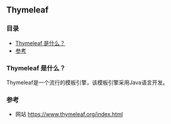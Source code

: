## Thymeleaf

### 目录
* [Thymeleaf 是什么？](#Thymeleaf-是什么？)
* [参考](#参考)

### Thymeleaf 是什么？
Thymeleaf是一个流行的模板引擎，该模板引擎采用Java语言开发。

### 参考
* 网站 https://www.thymeleaf.org/index.html